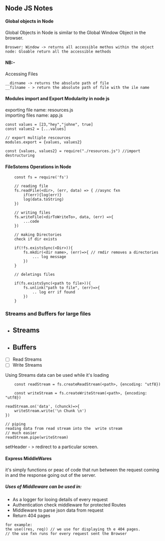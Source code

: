 ## Node JS Notes

#### Global objects in Node

Global Objects in Node is similar to the Global Window Object in the browser.

    Broswer: Window -> returns all accessible methos within the object
    node: Gloable return all the accessible methods

#### NB:-

Accessing Files

    __dirname -> returns the absolute path of file
    __filname - > return the absolute path of file with the ile name

#### Modules import and Export Modularity in node js
exporting file name: resources.js  
importing files name: app.js

    const values = [23,"hey","johne", true]
    const values2 = [...values]

    // export multiple rescources
    modules.export = {values, values2}

    const {values, values2} = require("./resources.js") //import destructuring


#### FileSstems Operations in Node
        const fs = require('fs')
        
        // reading file
        fs.readFile(<dir>, (err, data) => { //async fxn
            if(err){log(err)}
            log(data.toString)
        })

        // writing files
        fs.writeFile(<dirToWriteTo>, data, (err) =>{
            ...code
        })

        // making Directories
        check if dir exists

        if(!fs.existsSync(<Dir>)){
            fs.mkdir(<dir name>, (err)=>{ // rmdir removes a directories
                ... log message
            })
        }

        // deletings files

        if(fs.existsSync(<path to file>)){
            fs.unlink("path to file", (err)=>{
                .. log err if found
            })
        }
### Streams and Buffers for large files

- ## Streams
- ## Buffers

- [ ]   Read Streams 
- [ ]   Write Streams  

Using Streams data can be used while it's loading 

        const readStream = fs.createReadStream(<path>, {encoding: "utf8})

        const writeStream = fs.createWriteStream(<path>, {encoding: "utf8})
    
    readStream.on('data', (chunck)=>{
        writeStream.write('\n Chunk \n')
    })

    // piping
    reading data from read stream into the  write stream
    // much easier
    readStream.pipe(writeStream)
setHeader - > redirect to a particular screen.

#### Express MiddleWares
 it's simply functions or peac of code that run between the request coming in and the response going out of the server.    
 ##### Uses of Middleware can be used in: 
 - As a logger for looing details of every request
 - Authentication check middleware for protected Routes
 - Middleware to parse json data from request
 - Return 404 pages
 ``` 
 for example: 
 the use((res, req)) // we use for displaying th e 404 pages.
 // the use fxn runs for every request sent the Browser